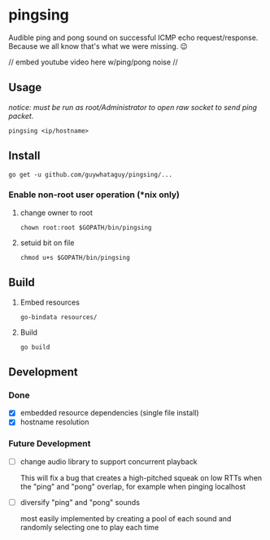 # pingsing
Audible ping and pong sound on successful ICMP echo request/response. Because we all know that's what we were missing. 😉

// embed youtube video here w/ping/pong noise //

## Usage

*notice: must be run as root/Administrator to open raw socket to send ping packet.*

`pingsing <ip/hostname>`

## Install

`go get -u github.com/guywhataguy/pingsing/...`

### Enable non-root user operation  (*nix only)

1. change owner to root

   `chown root:root $GOPATH/bin/pingsing`

2. setuid bit on file

   `chmod u+s $GOPATH/bin/pingsing`

## Build

1. Embed resources

   `go-bindata resources/`

2. Build

   `go build`

## Development

### Done

- [x] embedded resource dependencies (single file install)
- [x] hostname resolution

### Future Development

- [ ] change audio library to support concurrent playback

  This will fix a bug that creates a high-pitched squeak on low RTTs when the "ping" and "pong" overlap, for example when pinging localhost

- [ ] diversify "ping" and "pong" sounds

  most easily implemented by creating a pool of each sound and randomly selecting one to play each time